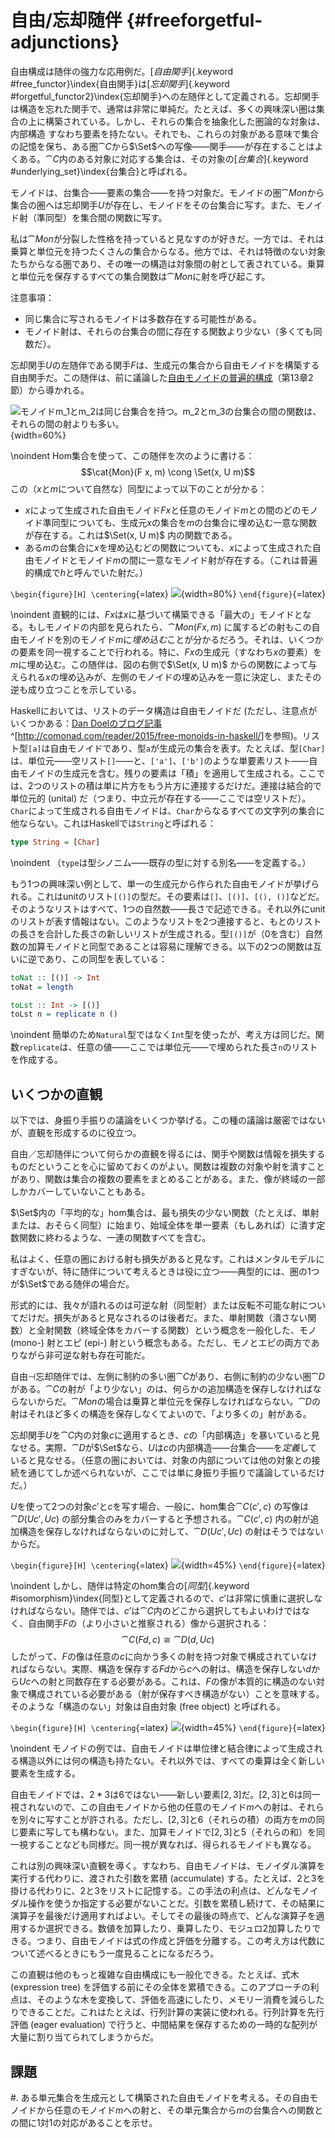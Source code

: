 # 自由/忘却随伴 {#freeforgetful-adjunctions}

<!-- ## 随伴に基づく自由モノイド -->

自由構成は随伴の強力な応用例だ。[*自由関手*]{.keyword #free_functor}\index{自由関手}は[*忘却関手*]{.keyword #forgetful_functor2}\index{忘却関手}への左随伴として定義される。忘却関手は構造を忘れた関手で、通常は非常に単純だ。たとえば、多くの興味深い圏は集合の上に構築されている。しかし、それらの集合を抽象化した圏論的な対象は、内部構造
すなわち要素を持たない。それでも、これらの対象がある意味で集合の記憶を保ち、ある圏$\cat{C}$から$\Set$への写像――関手――が存在することはよくある。$\cat{C}$内のある対象に対応する集合は、その対象の[*台集合*]{.keyword #underlying_set}\index{台集合}と呼ばれる。

モノイドは、台集合――要素の集合――を持つ対象だ。モノイドの圏$\cat{Mon}$から集合の圏へは忘却関手$U$が存在し、モノイドをその台集合に写す。また、モノイド射（準同型）を集合間の関数に写す。

私は$\cat{Mon}$が分裂した性格を持っていると見なすのが好きだ。一方では、それは乗算と単位元を持つたくさんの集合からなる。他方では、それは特徴のない対象たちからなる圏であり、その唯一の構造は対象間の射として表されている。乗算と単位元を保存するすべての集合関数は$\cat{Mon}$に射を呼び起こす。

注意事項：

* 同じ集合に写されるモノイドは多数存在する可能性がある。
* モノイド射は、それらの台集合の間に存在する関数より少ない（多くても同数だ）。

忘却関手$U$の左随伴である関手$F$は、生成元の集合から自由モノイドを構築する自由関手だ。この随伴は、前に議論した[自由モノイドの普遍的構成](#free-monoids)（第13章2節）から導かれる。

![モノイド$m_1$と$m_2$は同じ台集合を持つ。$m_2$と$m_3$の台集合の間の関数は、それらの間の射よりも多い。](images/forgetful.jpg "モノイド$m_1$と$m_2$は同じ台集合を持つ。$m_2$と$m_3$の台集合の間の関数は、それらの間の射よりも多い。"){width=60%}

\noindent
Hom集合を使って、この随伴を次のように書ける：
$$\cat{Mon}(F x, m) \cong \Set(x, U m)$$
この（$x$と$m$について自然な）同型によって以下のことが分かる：

* $x$によって生成された自由モノイド$F x$と任意のモノイド$m$との間のどのモノイド準同型についても、生成元$x$の集合を$m$の台集合に埋め込む一意な関数が存在する。これは$\Set(x, U m)$ 内の関数である。
* ある$m$の台集合に$x$を埋め込むどの関数についても、$x$によって生成された自由モノイドとモノイド$m$の間に一意なモノイド射が存在する。（これは普遍的構成で$h$と呼んでいた射だ。）

`\begin{figure}[H] \centering`{=latex}
![](images/freemonadjunction.jpg){width=80%}
`\end{figure}`{=latex}

\noindent
直観的には、$F x$は$x$に基づいて構築できる「最大の」モノイドとなる。もしモノイドの内部を見られたら、$\cat{Mon}(F x, m)$ に属するどの射もこの自由モノイドを別のモノイド$m$に*埋め込む*ことが分かるだろう。それは、いくつかの要素を同一視することで行われる。特に、$F x$の生成元（すなわち$x$の要素）を$m$に埋め込む。この随伴は、図の右側で$\Set(x, U m)$ からの関数によって与えられる$x$の埋め込みが、左側のモノイドの埋め込みを一意に決定し、またその逆も成り立つことを示している。

Haskellにおいては、リストのデータ構造は自由モノイドだ (ただし、注意点がいくつかある：[Dan Doelのブログ記事](http://comonad.com/reader/2015/free-monoids-in-haskell/)^[<http://comonad.com/reader/2015/free-monoids-in-haskell/>]を参照)。リスト型`[a]`は自由モノイドであり、型`a`が生成元の集合を表す。たとえば、型`[Char]`は、単位元――空リスト`[]`――と、`['a']`、`['b']`のような単要素リスト――自由モノイドの生成元を含む。残りの要素は「積」を適用して生成される。ここでは、2つのリストの積は単に片方をもう片方に連接するだけだ。連接は結合的で単位元的 (unital) だ（つまり、中立元が存在する――ここでは空リストだ）。`Char`によって生成される自由モノイドは、`Char`からなるすべての文字列の集合に他ならない。これはHaskellでは`String`と呼ばれる：

```haskell
type String = [Char]
```

\noindent
（`type`は型シノニム――既存の型に対する別名――を定義する。）

もう1つの興味深い例として、単一の生成元から作られた自由モノイドが挙げられる。これはunitのリスト`[()]`の型だ。その要素は`[]`、`[()]`、`[(), ()]`などだ。そのようなリストはすべて、1つの自然数――長さで記述できる。それ以外にunitのリストが表す情報はない。このようなリストを2つ連接すると、もとのリストの長さを合計した長さの新しいリストが生成される。型`[()]`が（0を含む）自然数の加算モノイドと同型であることは容易に理解できる。以下の2つの関数は互いに逆であり、この同型を表している：

```haskell
toNat :: [()] -> Int
toNat = length

toLst :: Int -> [()]
toLst n = replicate n ()
```

\noindent
簡単のため`Natural`型ではなく`Int`型を使ったが、考え方は同じだ。関数`replicate`は、任意の値――ここでは単位元――で埋められた長さ`n`のリストを作成する。

## いくつかの直観

以下では、身振り手振りの議論をいくつか挙げる。この種の議論は厳密ではないが、直観を形成するのに役立つ。

自由／忘却随伴について何らかの直観を得るには、関手や関数は情報を損失するものだということを心に留めておくのがよい。関数は複数の対象や射を潰すことがあり、関数は集合の複数の要素をまとめることがある。また、像が終域の一部しかカバーしていないこともある。

$\Set$内の「平均的な」hom集合は、最も損失の少ない関数（たとえば、単射または、おそらく同型）に始まり、始域全体を単一要素（もしあれば）に潰す定数関数に終わるような、一連の関数すべてを含む。

私はよく、任意の圏における射も損失があると見なす。これはメンタルモデルにすぎないが、特に随伴について考えるときは役に立つ――典型的には、圏の1つが$\Set$である随伴の場合だ。

形式的には、我々が語れるのは可逆な射（同型射）または反転不可能な射についてだけだ。損失があると見なされるのは後者だ。また、単射関数（潰さない関数）と全射関数（終域全体をカバーする関数）という概念を一般化した、モノ (mono-) 射とエピ (epi-) 射という概念もある。ただし、モノとエピの両方でありながら非可逆な射も存在可能だ。

自由$\dashv$忘却随伴では、左側に制約の多い圏$\cat{C}$があり、右側に制約の少ない圏$\cat{D}$がある。$\cat{C}$の射が「より少ない」のは、何らかの追加構造を保存しなければならないからだ。$\cat{Mon}$の場合は乗算と単位元を保存しなければならない。$\cat{D}$の射はそれほど多くの構造を保存しなくてよいので、「より多くの」射がある。

忘却関手$U$を$\cat{C}$内の対象$c$に適用するとき、$c$の「内部構造」を暴いていると見なせる。実際、$\cat{D}$が$\Set$なら、$U$は$c$の内部構造――台集合――を*定義*していると見なせる。（任意の圏においては、対象の内部については他の対象との接続を通じてしか述べられないが、ここでは単に身振り手振りで議論しているだけだ。）

$U$を使って2つの対象$c'$と$c$を写す場合、一般に、hom集合$\cat{C}(c', c)$ の写像は$\cat{D}(U c', U c)$ の部分集合のみをカバーすると予想される。$\cat{C}(c', c)$ 内の射が追加構造を保存しなければならないのに対して、$\cat{D}(U c', U c)$ の射はそうではないからだ。

`\begin{figure}[H] \centering`{=latex}
![](images/forgettingmorphisms.jpg){width=45%}
`\end{figure}`{=latex}

\noindent
しかし、随伴は特定のhom集合の[*同型*]{.keyword #isomorphism}\index{同型}として定義されるので、$c'$は非常に慎重に選択しなければならない。随伴では、$c'$は$\cat{C}$内のどこから選択してもよいわけではなく、自由関手$F$の（より小さいと推察される）像から選択される：
$$\cat{C}(F d, c) \cong \cat{D}(d, U c)$$
したがって、$F$の像は任意の$c$に向かう多くの射を持つ対象で構成されていなければならない。実際、構造を保存する$F d$から$c$への射は、構造を保存しない$d$から$U c$への射と同数存在する必要がある。これは、$F$の像が本質的に構造のない対象で構成されている必要がある（射が保存すべき構造がない）ことを意味する。そのような「構造のない」対象は自由対象 (free object) と呼ばれる。

`\begin{figure}[H] \centering`{=latex}
![](images/freeimage.jpg){width=45%}
`\end{figure}`{=latex}

\noindent
モノイドの例では、自由モノイドは単位律と結合律によって生成される構造以外には何の構造も持たない。それ以外では、すべての乗算は全く新しい要素を生成する。

自由モノイドでは、$2 * 3$は$6$ではない――新しい要素${[}2, 3{]}$だ。${[}2, 3{]}$と$6$は同一視されないので、この自由モノイドから他の任意のモノイド$m$への射は、それらを別々に写すことが許される。ただし、${[}2, 3{]}$と$6$（それらの積）の両方を$m$の同じ要素に写しても構わない。また、加算モノイドで${[}2, 3{]}$と$5$（それらの和）を同一視することなども同様だ。同一視が異なれば、得られるモノイドも異なる。

これは別の興味深い直観を導く。すなわち、自由モノイドは、モノイダル演算を実行する代わりに、渡された引数を累積 (accumulate) する。たとえば、$2$と$3$を掛ける代わりに、$2$と$3$をリストに記憶する。この手法の利点は、どんなモノイダル操作を使うか指定する必要がないことだ。引数を累積し続けて、その結果に演算子を最後だけ適用すればよい。そしてその最後の時点で、どんな演算子を適用するか選択できる。数値を加算したり、乗算したり、モジュロ2加算したりできる。つまり、自由モノイドは式の作成と評価を分離する。この考え方は代数について述べるときにもう一度見ることになるだろう。

この直観は他のもっと複雑な自由構成にも一般化できる。たとえば、式木 (expression tree) を評価する前にその全体を累積できる。このアプローチの利点は、そのような木を変換して、評価を高速にしたり、メモリー消費を減らしたりできることだ。これはたとえば、行列計算の実装に使われる。行列計算を先行評価 (eager evaluation) で行うと、中間結果を保存するための一時的な配列が大量に割り当てられてしまうからだ。

## 課題

#. ある単元集合を生成元として構築された自由モノイドを考える。その自由モノイドから任意のモノイド$m$への射と、その単元集合から$m$の台集合への関数との間に1対1の対応があることを示せ。
